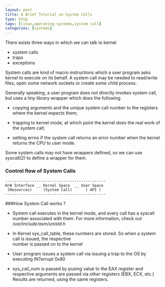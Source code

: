 ```yaml
---
layout: post
title: A Brief Tutorial on System Calls
type: blog
tags: [linux,operating systems,system call]
categories: [systems]
---
```

There exists three ways in which we can talk to kernel 

- system calls 
- traps
- exceptions 

System calls are kind of macro instructions which a user program asks kernel to execute on its behalf. A system call may be needed to read/write files, open some network sockets or create some child process. 

Generally speaking, a user program does not directly invokes system call, but uses a tiny library wrapper which does the following

*  copying arguments and the unique system call number to the registers where the kernel expects them;

*  trapping  to kernel mode, at which point the kernel does the real work of the system call;

*  setting errno if the system call returns an error number when the kernel returns the CPU to user mode.

Some system calls may not have wrappers defined, so we can use *syscall(2)* to define a wrapper for them. 

### Control flow of System Calls
```
---------------------------------------------
H/W Interface __ Kernel Space  __ User Space
 (Resources)	 (System Call)      ( API )
---------------------------------------------
```
###How System Call works ? 
- System call executes in the kernel mode, and every call has a syscall number associated with them. For more information, check out */usr/include/asm/unistd.h*

- In Kernel sys_call_table, these numbers are stored. So when a system call is issued, the respective   
   number is passed on to the kernel

- User program issues a system call via issuing a trap to the OS by executing INTerrupt 0x80 

- sys_call_num is passed by pusing value to the EAX register and respective arguments are  passed via 
  other registers (EBX, ECX, etc.) Results are returned, using the same registers.





